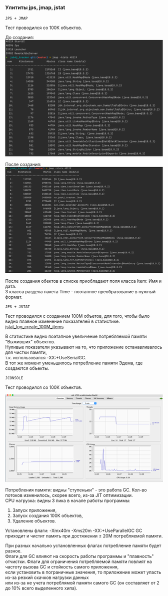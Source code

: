 ### Улититы jps, jmap, jstat
    JPS + JMAP
Тест проводился со 100К объектов.   

До создания:    
![img.png](img.png) 

После создания: 
![img_1.png](img_1.png)

После создания обектов в списке приобладают поля класса Item: Имя и дата.    
3 класса раздела пакета Time - поэтапное преобразование в нужный формат.   

    JPS + JSTAT
Тест проводился с созданием 100М объетов, для того, чтобы было видно плавное изменение показателей в статистике.
[jstat_log_create_100M_items](Log_jstat)

В статистике видно поэтапное увеличение потребляемой памяти "Выживших" объектов.    
Нуливые показатели указывают на то, что приложение останавливалось для чистки памяти,   
т.к. использовался -XX:+UseSerialGC.     
В тот же момент уменьшилось потребление памяти Эдема, где создаются объекты.

    JCONSOLE
Тест проводился со 100К объектов.

![img_2.png](img_2.png)

Потребления памяти: видны "ступеньки" - это работа GC.
Кол-во потоков изменилось, скорее всего, из-за JIT оптимизации.  
CPU нагрузка: видны 3 пика в начале работы программы: 
1. Запуск приложения, 
2. Запуск создания 100К объектов, 
3. Удаление объектов.

Установлены флаги: -Xmx40m -Xms20m -XX:+UseParallelGC
GC приходит и чистит память при достяжении ± 20М потребляемой памяти.

При разных начально установленных флагах потребление памяти будет разное.    
Флаги для GC влияют на скорость работы программы и "плавность" отчистки.
Флаги для ограничения потребляемой памяти повлият на частоту вызова GC и стойкость самого приложения,   
если установить в пограничные значения, то приложение может упасть из-за резкий скачков нагрузки данных   
или из-за не учета потреблямой памяти самого GC (он составляет от 2 до 10% всего выделенного хипа).